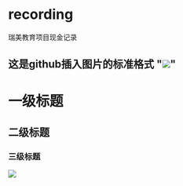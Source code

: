 # recording
瑞美教育项目现金记录

## 这是github插入图片的标准格式 "![](URL)"
# 一级标题
## 二级标题
### 三级标题
![](https://files.catbox.moe/ibxtdc.png)
